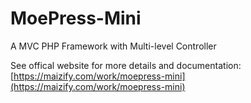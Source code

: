 MoePress-Mini
=============

A MVC PHP Framework with Multi-level Controller

See offical website for more details and documentation:
[https://maizify.com/work/moepress-mini](https://maizify.com/work/moepress-mini)